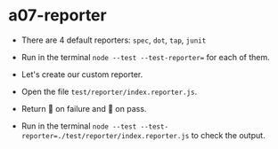 # a07-reporter

- There are 4 default reporters: `spec`, `dot`, `tap`, `junit`

- Run in the terminal `node --test --test-reporter=` for each of them.

- Let's create our custom reporter.

- Open the file `test/reporter/index.reporter.js`.

- Return 🐛 on failure and 🍾 on pass.

- Run in the terminal `node --test --test-reporter=./test/reporter/index.reporter.js` to check the output.
